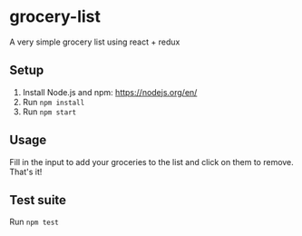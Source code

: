 # grocery-list
A very simple grocery list using react + redux

## Setup
1. Install Node.js and npm: https://nodejs.org/en/
2. Run `npm install`
3. Run `npm start`

## Usage
Fill in the input to add your groceries to the list and click on them to remove. That's it!

## Test suite
Run `npm test`
